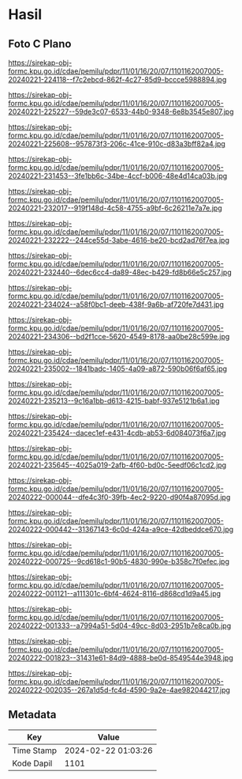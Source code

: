 # Hasil

## Foto C Plano

https://sirekap-obj-formc.kpu.go.id/cdae/pemilu/pdpr/11/01/16/20/07/1101162007005-20240221-224118--f7c2ebcd-862f-4c27-85d9-bccce5988894.jpg

https://sirekap-obj-formc.kpu.go.id/cdae/pemilu/pdpr/11/01/16/20/07/1101162007005-20240221-225227--59de3c07-6533-44b0-9348-6e8b3545e807.jpg

https://sirekap-obj-formc.kpu.go.id/cdae/pemilu/pdpr/11/01/16/20/07/1101162007005-20240221-225608--957873f3-206c-41ce-910c-d83a3bff82a4.jpg

https://sirekap-obj-formc.kpu.go.id/cdae/pemilu/pdpr/11/01/16/20/07/1101162007005-20240221-231453--3fe1bb6c-34be-4ccf-b006-48e4d14ca03b.jpg

https://sirekap-obj-formc.kpu.go.id/cdae/pemilu/pdpr/11/01/16/20/07/1101162007005-20240221-232017--919f148d-4c58-4755-a9bf-6c26211e7a7e.jpg

https://sirekap-obj-formc.kpu.go.id/cdae/pemilu/pdpr/11/01/16/20/07/1101162007005-20240221-232222--244ce55d-3abe-4616-be20-bcd2ad76f7ea.jpg

https://sirekap-obj-formc.kpu.go.id/cdae/pemilu/pdpr/11/01/16/20/07/1101162007005-20240221-232440--6dec6cc4-da89-48ec-b429-fd8b66e5c257.jpg

https://sirekap-obj-formc.kpu.go.id/cdae/pemilu/pdpr/11/01/16/20/07/1101162007005-20240221-234024--a58f0bc1-deeb-438f-9a6b-af720fe7d431.jpg

https://sirekap-obj-formc.kpu.go.id/cdae/pemilu/pdpr/11/01/16/20/07/1101162007005-20240221-234306--bd2f1cce-5620-4549-8178-aa0be28c599e.jpg

https://sirekap-obj-formc.kpu.go.id/cdae/pemilu/pdpr/11/01/16/20/07/1101162007005-20240221-235002--1841badc-1405-4a09-a872-590b06f6af65.jpg

https://sirekap-obj-formc.kpu.go.id/cdae/pemilu/pdpr/11/01/16/20/07/1101162007005-20240221-235213--9c16a1bb-d613-4215-babf-937e5121b6a1.jpg

https://sirekap-obj-formc.kpu.go.id/cdae/pemilu/pdpr/11/01/16/20/07/1101162007005-20240221-235424--dacec1ef-e431-4cdb-ab53-6d084073f6a7.jpg

https://sirekap-obj-formc.kpu.go.id/cdae/pemilu/pdpr/11/01/16/20/07/1101162007005-20240221-235645--4025a019-2afb-4f60-bd0c-5eedf06c1cd2.jpg

https://sirekap-obj-formc.kpu.go.id/cdae/pemilu/pdpr/11/01/16/20/07/1101162007005-20240222-000044--dfe4c3f0-39fb-4ec2-9220-d90f4a87095d.jpg

https://sirekap-obj-formc.kpu.go.id/cdae/pemilu/pdpr/11/01/16/20/07/1101162007005-20240222-000442--31367143-6c0d-424a-a9ce-42dbeddce670.jpg

https://sirekap-obj-formc.kpu.go.id/cdae/pemilu/pdpr/11/01/16/20/07/1101162007005-20240222-000725--9cd618c1-90b5-4830-990e-b358c7f0efec.jpg

https://sirekap-obj-formc.kpu.go.id/cdae/pemilu/pdpr/11/01/16/20/07/1101162007005-20240222-001121--a111301c-6bf4-4624-8116-d868cd1d9a45.jpg

https://sirekap-obj-formc.kpu.go.id/cdae/pemilu/pdpr/11/01/16/20/07/1101162007005-20240222-001333--a7994a51-5d04-49cc-8d03-2951b7e8ca0b.jpg

https://sirekap-obj-formc.kpu.go.id/cdae/pemilu/pdpr/11/01/16/20/07/1101162007005-20240222-001823--31431e61-84d9-4888-be0d-8549544e3948.jpg

https://sirekap-obj-formc.kpu.go.id/cdae/pemilu/pdpr/11/01/16/20/07/1101162007005-20240222-002035--267a1d5d-fc4d-4590-9a2e-4ae982044217.jpg


## Metadata

| Key        | Value               |
| ---------- | ------------------- |
| Time Stamp | 2024-02-22 01:03:26 |
| Kode Dapil | 1101                |



